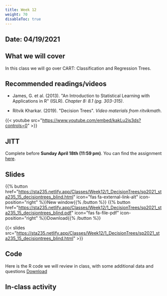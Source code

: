 ```yaml
---
title: Week 12
weight: 70
disableToc: true
---
```


## Date: 04/19/2021

## What we will cover

In this class we will go over CART: Classification and Regression Trees.

## Recommended readings/videos

- James, G. et al. (2013). "An Introduction to Statistical Learning with Applications in R" (ISLR). *Chapter 8: 8.1 (pg. 303-315)*. 

- Ritvik Kharkar. (2019). "Decision Trees". *Video materials from ritvikmath*.

{{< youtube src="https://www.youtube.com/embed/kakLu2is3ds?controls=0" >}}



## JITT 

Complete before **Sunday April 18th (11:59 pm)**. You can find the assignment <a onclick="ga('send', 'event', 'External-Link','click','JITT9','0','Link');" href="https://forms.gle/v5bL8to6jkauTArr7" target="_blank">here</a>.

## Slides

{{% button href="https://sta235.netlify.app/Classes/Week12/1_DecisionTrees/sp2021_sta235_15_decisiontrees_blind.html" icon="fas fa-external-link-alt" icon-position="right" %}}New window{{% /button %}} {{% button href="https://sta235.netlify.app/Classes/Week12/1_DecisionTrees/sp2021_sta235_15_decisiontrees_blind.pdf" icon="fas fa-file-pdf" icon-position="right" %}}Download{{% /button %}} 

{{< slides src="https://sta235.netlify.app/Classes/Week12/1_DecisionTrees/sp2021_sta235_15_decisiontrees_blind.html" >}}

## Code

Here is the R code we will review in class, with some additional data and questions <a onclick="ga('send', 'event', 'External-Link','click','code15','0','Link');" href="https://raw.githubusercontent.com/maibennett/sta235/main/exampleSite/content/Classes/Week12/code/sp2021_sta235_15_decisiontrees.R" target="_blank" class="btn btn-default">Download<i class="fas fa-code"></i></a>

## In-class activity

<!-- Code for in-class activity <a onclick="ga('send', 'event', 'External-Link','click','class_act12','0','Link');" href="https://raw.githubusercontent.com/maibennett/sta235/main/exampleSite/content/Classes/Week12/code/sp2021_sta235_week12_exercise.R" target="_blank" class="btn btn-default">Download<i class="fas fa-code"></i></a>
 -->